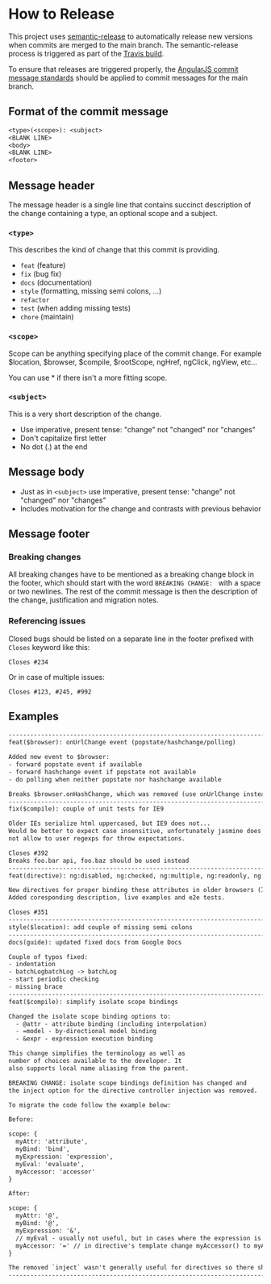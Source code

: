 # How to Release

This project uses [semantic-release](https://github.com/semantic-release/semantic-release) to automatically release new versions when commits are merged to the main branch.  The semantic-release process is triggered as part of the [Travis build](https://travis-ci.com/cerner/cucumber-forge-report-generator).

To ensure that releases are triggered properly, the [AngularJS commit message standards](https://docs.google.com/document/d/1QrDFcIiPjSLDn3EL15IJygNPiHORgU1_OOAqWjiDU5Y/edit#) should be applied to commit messages for the main branch.

## Format of the commit message

```.txt
<type>(<scope>): <subject>
<BLANK LINE>
<body>
<BLANK LINE>
<footer>
```

## Message header

The message header is a single line that contains succinct description of the change containing a type, an optional scope and a subject.

### `<type>`

This describes the kind of change that this commit is providing.

- `feat` (feature)
- `fix` (bug fix)
- `docs` (documentation)
- `style` (formatting, missing semi colons, …)
- `refactor`
- `test` (when adding missing tests)
- `chore` (maintain)

### `<scope>`

Scope can be anything specifying place of the commit change. For example $location, $browser, $compile, $rootScope, ngHref, ngClick, ngView, etc...

You can use * if there isn't a more fitting scope.

### `<subject>`

This is a very short description of the change.

- Use imperative, present tense: "change" not "changed" nor "changes"
- Don't capitalize first letter
- No dot (.) at the end

## Message body

- Just as in `<subject>` use imperative, present tense: "change" not "changed" nor "changes"
- Includes motivation for the change and contrasts with previous behavior

## Message footer

### Breaking changes

All breaking changes have to be mentioned as a breaking change block in the footer, which should start with the word `BREAKING CHANGE: ` with a space or two newlines. The rest of the commit message is then the description of the change, justification and migration notes.

### Referencing issues

Closed bugs should be listed on a separate line in the footer prefixed with `Closes` keyword like this:

`Closes #234`

Or in case of multiple issues:

`Closes #123, #245, #992`

## Examples

```.txt
--------------------------------------------------------------------------------
feat($browser): onUrlChange event (popstate/hashchange/polling)

Added new event to $browser:
- forward popstate event if available
- forward hashchange event if popstate not available
- do polling when neither popstate nor hashchange available

Breaks $browser.onHashChange, which was removed (use onUrlChange instead)
--------------------------------------------------------------------------------
fix($compile): couple of unit tests for IE9

Older IEs serialize html uppercased, but IE9 does not...
Would be better to expect case insensitive, unfortunately jasmine does
not allow to user regexps for throw expectations.

Closes #392
Breaks foo.bar api, foo.baz should be used instead
--------------------------------------------------------------------------------
feat(directive): ng:disabled, ng:checked, ng:multiple, ng:readonly, ng:selected

New directives for proper binding these attributes in older browsers (IE).
Added coresponding description, live examples and e2e tests.

Closes #351
--------------------------------------------------------------------------------
style($location): add couple of missing semi colons
--------------------------------------------------------------------------------
docs(guide): updated fixed docs from Google Docs

Couple of typos fixed:
- indentation
- batchLogbatchLog -> batchLog
- start periodic checking
- missing brace
--------------------------------------------------------------------------------
feat($compile): simplify isolate scope bindings

Changed the isolate scope binding options to:
  - @attr - attribute binding (including interpolation)
  - =model - by-directional model binding
  - &expr - expression execution binding

This change simplifies the terminology as well as
number of choices available to the developer. It
also supports local name aliasing from the parent.

BREAKING CHANGE: isolate scope bindings definition has changed and
the inject option for the directive controller injection was removed.

To migrate the code follow the example below:

Before:

scope: {
  myAttr: 'attribute',
  myBind: 'bind',
  myExpression: 'expression',
  myEval: 'evaluate',
  myAccessor: 'accessor'
}

After:

scope: {
  myAttr: '@',
  myBind: '@',
  myExpression: '&',
  // myEval - usually not useful, but in cases where the expression is assignable, you can use '='
  myAccessor: '=' // in directive's template change myAccessor() to myAccessor
}

The removed `inject` wasn't generally useful for directives so there should be no code using it.
--------------------------------------------------------------------------------
```
